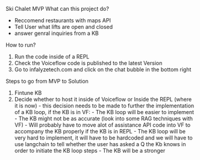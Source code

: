 Ski Chalet MVP
What can this project do?
- Reccomend restaurants with maps API
- Tell User what lifts are open and closed
- answer genral inquiries from a KB

How to run?
1) Run the code inside of a REPL
2) Check the Voiceflow code is published to the latest Version
3) Go to infalyzetech.com and click on the chat bubble in the bottom right

Steps to go from MVP to Solution
1) Fintune KB 
2) Decide whether to host it inside of Voiceflow or Inside the REPL (where it is now) - this decision needs to be made to further the implementation of a KB loop,
      if the KB is in VF:
            - The KB loop will be easier to implement
            - The KB might not be as accurate (look into some RAG techniques with VF)
            - Will probably have to move alot of assistance API code into VF to accompany the KB properly
      if the KB is in REPL
            - The KB loop will be very hard to implement, it will have to be hardcoded and we will have to use langchain to tell whether the user has asked a Q the Kb knows in order to initiate the KB loop steps
            - The KB will be a stronger

